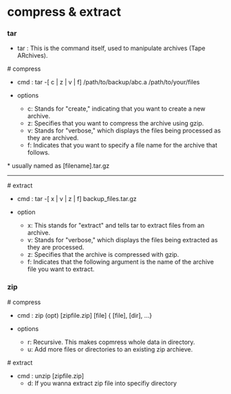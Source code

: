 # compress & extract

### tar

- tar   : This is the command itself, used to manipulate archives (Tape ARchives).

\# compress

- cmd   : tar -[ c | z | v | f] /path/to/backup/abc.a /path/to/your/files

- options
  - c: Stands for "create," indicating that you want to create a new archive.
  - z: Specifies that you want to compress the archive using gzip.
  - v: Stands for "verbose," which displays the files being processed as they are archived.
  - f: Indicates that you want to specify a file name for the archive that follows.

\* usually named as [filename].tar.gz

---


\# extract

- cmd   : tar -[ x | v | z | f] backup_files.tar.gz

- option
  - x: This stands for "extract" and tells tar to extract files from an archive.
  - v: Stands for "verbose," which displays the files being extracted as they are processed.
  - z: Specifies that the archive is compressed with gzip.
  - f: Indicates that the following argument is the name of the archive file you want to extract.

### zip

\# compress

- cmd   : zip (opt) [zipfile.zip] [file] { [file], [dir], ...}

- options
  - r: Recursive. This makes copmress whole data in directory.
  - u: Add more files or directories to an existing zip archieve. 

\# extract

- cmd   : unzip [zipfile.zip]
  - d: If you wanna extract zip file into specifiy directory